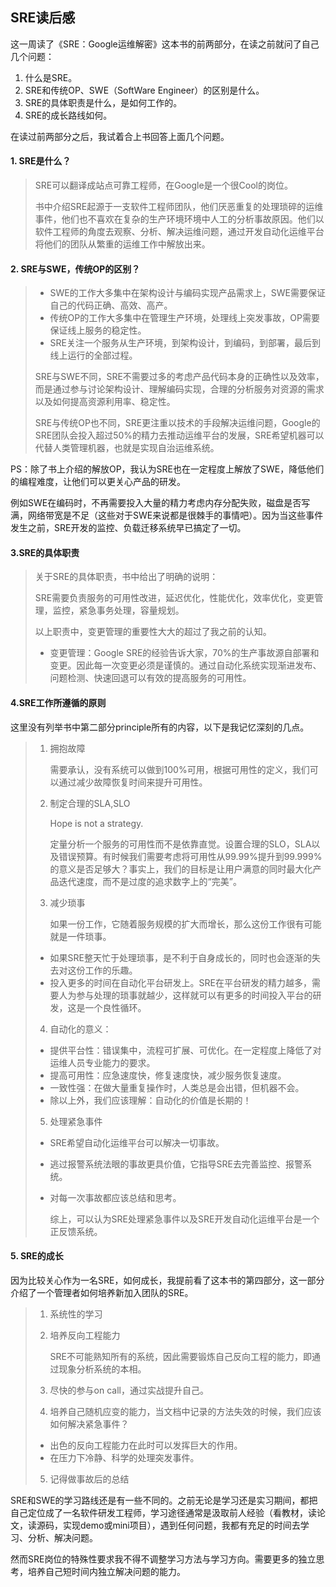 ## **SRE读后感**
这一周读了《SRE：Google运维解密》这本书的前两部分，在读之前就问了自己几个问题：
1. 什么是SRE。
2. SRE和传统OP、SWE（SoftWare Engineer）的区别是什么。
3. SRE的具体职责是什么，是如何工作的。
4. SRE的成长路线如何。

在读过前两部分之后，我试着合上书回答上面几个问题。

#### 1. SRE是什么？
> SRE可以翻译成站点可靠工程师，在Google是一个很Cool的岗位。
>
> 书中介绍SRE起源于一支软件工程师团队，他们厌恶重复的处理琐碎的运维事件，他们也不喜欢在复杂的生产环境环境中人工的分析事故原因。他们以软件工程师的角度去观察、分析、解决运维问题，通过开发自动化运维平台将他们的团队从繁重的运维工作中解放出来。



#### 2. SRE与SWE，传统OP的区别？
> - SWE的工作大多集中在架构设计与编码实现产品需求上，SWE需要保证自己的代码正确、高效、高产。
> - 传统OP的工作大多集中在管理生产环境，处理线上突发事故，OP需要保证线上服务的稳定性。
> - SRE关注一个服务从生产环境，到架构设计，到编码，到部署，最后到线上运行的全部过程。
> 
> SRE与SWE不同，SRE不需要过多的考虑产品代码本身的正确性以及效率，而是通过参与讨论架构设计、理解编码实现，合理的分析服务对资源的需求以及如何提高资源利用率、稳定性。
> 
> SRE与传统OP也不同，SRE更注重以技术的手段解决运维问题，Google的SRE团队会投入超过50%的精力去推动运维平台的发展，SRE希望机器可以代替人类管理机器，也就是实现自治运维系统。

PS：除了书上介绍的解放OP，我认为SRE也在一定程度上解放了SWE，降低他们的编程难度，让他们可以更关心产品的研发。

例如SWE在编码时，不再需要投入大量的精力考虑内存分配失败，磁盘是否写满，网络带宽是不足（这些对于SWE来说都是很棘手的事情吧）。因为当这些事件发生之前，SRE开发的监控、负载迁移系统早已搞定了一切。

#### 3.SRE的具体职责
> 关于SRE的具体职责，书中给出了明确的说明：
>
>SRE需要负责服务的可用性改进，延迟优化，性能优化，效率优化，变更管理，监控，紧急事务处理，容量规划。
>
> 以上职责中，变更管理的重要性大大的超过了我之前的认知。
>
> - 变更管理：Google SRE的经验告诉大家，70%的生产事故源自部署和变更。因此每一次变更必须是谨慎的。通过自动化系统实现渐进发布、问题检测、快速回退可以有效的提高服务的可用性。

#### 4.SRE工作所遵循的原则
这里没有列举书中第二部分principle所有的内容，以下是我记忆深刻的几点。

> 1. 拥抱故障
>       
>       需要承认，没有系统可以做到100%可用，根据可用性的定义，我们可以通过减少故障恢复时间来提升可用性。
> 2. 制定合理的SLA,SLO
>
>       Hope is not a strategy.
>
>       定量分析一个服务的可用性而不是依靠直觉。设置合理的SLO，SLA以及错误预算。有时候我们需要考虑将可用性从99.99%提升到99.999%的意义是否足够大？事实上，我们的目标是让用户满意的同时最大化产品迭代速度，而不是过度的追求数字上的“完美”。
> 3. 减少琐事
>
>       如果一份工作，它随着服务规模的扩大而增长，那么这份工作很有可能就是一件琐事。
> - 如果SRE整天忙于处理琐事，是不利于自身成长的，同时也会逐渐的失去对这份工作的乐趣。
> - 投入更多的时间在自动化平台研发上。SRE在平台研发的精力越多，需要人为参与处理的琐事就越少，这样就可以有更多的时间投入平台的研发，这是一个良性循环。
> 4. 自动化的意义：
>
> - 提供平台性：错误集中，流程可扩展、可优化。在一定程度上降低了对运维人员专业能力的要求。
> - 提高可用性：应急速度快，修复速度快，减少服务恢复速度。
> - 一致性强：在做大量重复操作时，人类总是会出错，但机器不会。
> - 除以上外，我们应该理解：自动化的价值是长期的！
> 5. 处理紧急事件
> - SRE希望自动化运维平台可以解决一切事故。
> - 逃过报警系统法眼的事故更具价值，它指导SRE去完善监控、报警系统。
> - 对每一次事故都应该总结和思考。
>
>   综上，可以认为SRE处理紧急事件以及SRE开发自动化运维平台是一个正反馈系统。

#### 5. SRE的成长
因为比较关心作为一名SRE，如何成长，我提前看了这本书的第四部分，这一部分介绍了一个管理者如何培养新加入团队的SRE。

> 1. 系统性的学习
> 2. 培养反向工程能力
> 
>       SRE不可能熟知所有的系统，因此需要锻炼自己反向工程的能力，即通过现象分析系统的本相。
> 3. 尽快的参与on call，通过实战提升自己。 
> 4. 培养自己随机应变的能力，当文档中记录的方法失效的时候，我们应该如何解决紧急事件？
> - 出色的反向工程能力在此时可以发挥巨大的作用。
> - 在压力下冷静、科学的处理突发事件。
> 5. 记得做事故后的总结

SRE和SWE的学习路线还是有一些不同的。之前无论是学习还是实习期间，都把自己定位成了一名软件研发工程师，学习途径通常是汲取前人经验（看教材，读论文，读源码，实现demo或mini项目），遇到任何问题，我都有充足的时间去学习、分析、解决问题。

然而SRE岗位的特殊性要求我不得不调整学习方法与学习方向。需要更多的独立思考，培养自己短时间内独立解决问题的能力。

